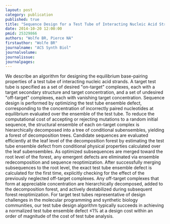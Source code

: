 ```yaml
---
layout: post
category: publication
published: true
title: "Sequence Design for a Test Tube of Interacting Nucleic Acid Strands."
date: 2014-10-20 12:00:00
pmid: 25329866
authors: "Wolfe BR, Pierce NA"
firstauthor: "Wolfe BR"
journalname: "ACS Synth Biol"
journalvolume: 
journalissue: 
journalpages: 
---
```


We describe an algorithm for designing the equilibrium base-pairing properties of a test tube of interacting nucleic acid strands. A target test tube is specified as a set of desired &quot;on-target&quot; complexes, each with a target secondary structure and target concentration, and a set of undesired &quot;off-target&quot; complexes, each with vanishing target concentration. Sequence design is performed by optimizing the test tube ensemble defect, corresponding to the concentration of incorrectly paired nucleotides at equilibrium evaluated over the ensemble of the test tube. To reduce the computational cost of accepting or rejecting mutations to a random initial sequence, the structural ensemble of each on-target complex is hierarchically decomposed into a tree of conditional subensembles, yielding a forest of decomposition trees. Candidate sequences are evaluated efficiently at the leaf level of the decomposition forest by estimating the test tube ensemble defect from conditional physical properties calculated over the leaf subensembles. As optimized subsequences are merged toward the root level of the forest, any emergent defects are eliminated via ensemble redecomposition and sequence reoptimization. After successfully merging subsequences to the root level, the exact test tube ensemble defect is calculated for the first time, explicitly checking for the effect of the previously neglected off-target complexes. Any off-target complexes that form at appreciable concentration are hierarchically decomposed, added to the decomposition forest, and actively destabilized during subsequent forest reoptimization. For target test tubes representative of design challenges in the molecular programming and synthetic biology communities, our test tube design algorithm typically succeeds in achieving a normalized test tube ensemble defect ≤1% at a design cost within an order of magnitude of the cost of test tube analysis.

